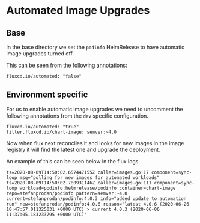# Automated Image Upgrades

## Base

In the base directory we set the `podinfo` HelmRelease to have automatic image upgrades turned off.

This can be seen from the following annotations:

```
fluxcd.io/automated: "false"
```
 
## Environment specific

For us to enable automatic image upgrades we need to uncomment the following annotations from the `dev` specific configuration.

```
fluxcd.io/automated: "true"
filter.fluxcd.io/chart-image: semver:~4.0
```

Now when flux next reconciles it and looks for new images in the image registry it will find the latest one and upgrade the deployment.

An example of this can be seen below in the flux logs.

```
ts=2020-08-09T14:50:02.657447155Z caller=images.go:17 component=sync-loop msg="polling for new images for automated workloads"
ts=2020-08-09T14:50:02.780931146Z caller=images.go:111 component=sync-loop workload=podinfo:helmrelease/podinfo container=chart-image repo=stefanprodan/podinfo pattern=semver:~4.0 current=stefanprodan/podinfo:4.0.3 info="added update to automation run" new=stefanprodan/podinfo:4.0.6 reason="latest 4.0.6 (2020-06-26 10:47:57.011325031 +0000 UTC) > current 4.0.3 (2020-06-06 11:37:05.183233795 +0000 UTC)"
```
